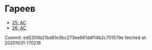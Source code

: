 # Гареев
- [25: AC](25.md)
- [26: AC](26.md)

Commit: ed5300b21bd61e3bc273ee661ddf14b2c701579e
 fetched at: 20201031-170218
